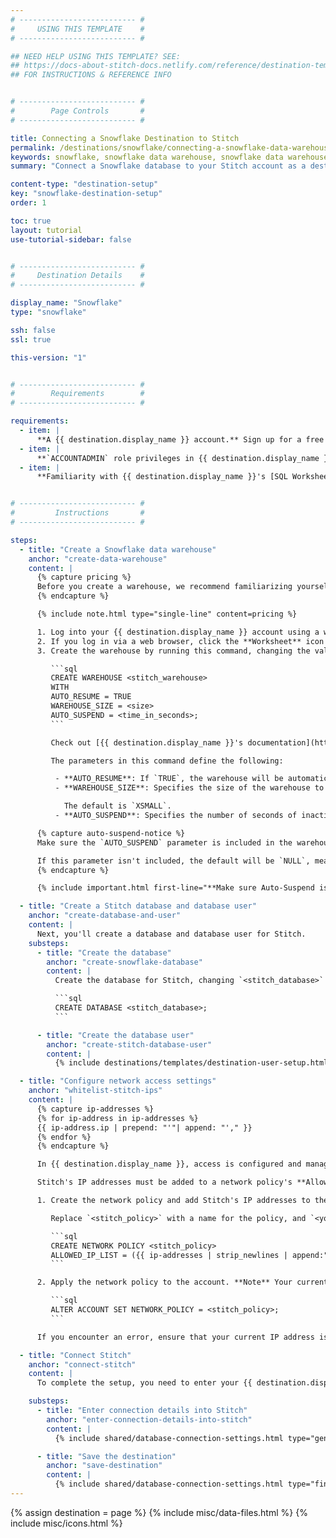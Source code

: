 ```yaml
---
# -------------------------- #
#     USING THIS TEMPLATE    #
# -------------------------- #

## NEED HELP USING THIS TEMPLATE? SEE:
## https://docs-about-stitch-docs.netlify.com/reference/destination-templates/destination-setup/
## FOR INSTRUCTIONS & REFERENCE INFO


# -------------------------- #
#        Page Controls       #
# -------------------------- #

title: Connecting a Snowflake Destination to Stitch
permalink: /destinations/snowflake/connecting-a-snowflake-data-warehouse-to-stitch
keywords: snowflake, snowflake data warehouse, snowflake data warehouse, snowflake etl, etl to snowflake, snowflake destination
summary: "Connect a Snowflake database to your Stitch account as a destination."

content-type: "destination-setup"
key: "snowflake-destination-setup"
order: 1

toc: true
layout: tutorial
use-tutorial-sidebar: false


# -------------------------- #
#     Destination Details    #
# -------------------------- #

display_name: "Snowflake"
type: "snowflake"

ssh: false
ssl: true

this-version: "1"


# -------------------------- #
#        Requirements        #
# -------------------------- #

requirements:
  - item: |
      **A {{ destination.display_name }} account.** Sign up for a free trial on [{{ destination.display_name }}'s website](https://www.snowflake.com/){:target="new"}.
  - item: |
      **`ACCOUNTADMIN` role privileges in {{ destination.display_name }}, OR privileges equivalent to the `SECURITYADMIN` and `SYSADMIN` roles**. [More info on Snowflake's user roles can be found here](https://docs.snowflake.net/manuals/user-guide/security-access-control.html#system-defined-roles){:target="_blank"}.
  - item: |
      **Familiarity with {{ destination.display_name }}'s [SQL Worksheet feature](https://docs.snowflake.net/manuals/user-guide/snowflake-manager.html#worksheet-page){:target="_blank"} OR access to to a SQL client.** This tutorial will use the SQL Worksheet in the {{ destination.display_name }} web app to run SQL commands.


# -------------------------- #
#         Instructions       #
# -------------------------- #

steps:
  - title: "Create a Snowflake data warehouse"
    anchor: "create-data-warehouse"
    content: |
      {% capture pricing %}
      Before you create a warehouse, we recommend familiarizing yourself with [{{ destination.display_name }}'s pricing and automated warehouse management features](https://docs.snowflake.net/manuals/user-guide/warehouses-considerations.html){:target="_blank"}.
      {% endcapture %}

      {% include note.html type="single-line" content=pricing %}

      1. Log into your {{ destination.display_name }} account using a web browser or a SQL client.
      2. If you log in via a web browser, click the **Worksheet** icon at the top of the page.
      3. Create the warehouse by running this command, changing the values in the brackets (`<>`) to the values you want:

         ```sql
         CREATE WAREHOUSE <stitch_warehouse>
         WITH
         AUTO_RESUME = TRUE
         WAREHOUSE_SIZE = <size>
         AUTO_SUSPEND = <time_in_seconds>;
         ```

         Check out [{{ destination.display_name }}'s documentation](https://docs.snowflake.net/manuals/sql-reference/sql/create-warehouse.html){:target="new"} for more info on these parameters.

         The parameters in this command define the following:

          - **AUTO_RESUME**: If `TRUE`, the warehouse will be automatically resumed when accessed by a SQL statement. If `FALSE`, the warehouse will only start again when explicitly resumed through the Snowflake web interface or using `ALTER WAREHOUSE`.
          - **WAREHOUSE_SIZE**: Specifies the size of the warehouse to create. Accepted values are `XSMALL`, `SMALL`, `MEDIUM`, `LARGE`, `XLARGE`, `XXLARGE`, `XXXXLARGE`, and `XXXXLARGE`.

            The default is `XSMALL`.
          - **AUTO_SUSPEND**: Specifies the number of seconds of inactivity after which a warehouse is automatically suspended.

      {% capture auto-suspend-notice %}
      Make sure the `AUTO_SUSPEND` parameter is included in the warehouse creation command. This parameter determines how many seconds of inactivity must pass before a warehouse is automatically suspended.

      If this parameter isn't included, the default will be `NULL`, meaning that the warehouse will never automatically suspend. As a result, Snowflake credits will continue to be consumed even if the warehouse is inactive.
      {% endcapture %}

      {% include important.html first-line="**Make sure Auto-Suspend is enabled!**" content=auto-suspend-notice %}

  - title: "Create a Stitch database and database user"
    anchor: "create-database-and-user"
    content: |
      Next, you'll create a database and database user for Stitch.
    substeps:
      - title: "Create the database"
        anchor: "create-snowflake-database"
        content: |
          Create the database for Stitch, changing `<stitch_database>` to what you want the database to be named:

          ```sql
          CREATE DATABASE <stitch_database>;
          ```

      - title: "Create the database user"
        anchor: "create-stitch-database-user"
        content: |
          {% include destinations/templates/destination-user-setup.html %}

  - title: "Configure network access settings"
    anchor: "whitelist-stitch-ips"
    content: |
      {% capture ip-addresses %}
      {% for ip-address in ip-addresses %}
      {{ ip-address.ip | prepend: "'"| append: "'," }}
      {% endfor %}
      {% endcapture %}

      In {{ destination.display_name }}, access is configured and managed through [Network Security Policies](https://docs.snowflake.net/manuals/user-guide/network-policies.html){:target="new"}. 

      Stitch's IP addresses must be added to a network policy's **Allowed IP List** for the connection to be successful.

      1. Create the network policy and add Stitch's IP addresses to the list of allowed IP addresses.

         Replace `<stitch_policy>` with a name for the policy, and `<your-current-ip-address>` with the current IP address of the computer you're working on - this is required for the next step:

         ```sql
         CREATE NETWORK POLICY <stitch_policy>
         ALLOWED_IP_LIST = ({{ ip-addresses | strip_newlines | append:"'<your-current-ip-address>'" }});
         ```

      2. Apply the network policy to the account. **Note** Your current IP address must be included in the Allowed IP List to run this command successfully:

         ```sql
         ALTER ACCOUNT SET NETWORK_POLICY = <stitch_policy>;
         ```

      If you encounter an error, ensure that your current IP address is in the Allowed IP List and try again. [Contact Snowflake support]({{ destination.contact-support }}) if errors persist.

  - title: "Connect Stitch"
    anchor: "connect-stitch"
    content: |
      To complete the setup, you need to enter your {{ destination.display_name }} connection details into the {{ app.page-names.dw-settings }} page in Stitch.

    substeps:
      - title: "Enter connection details into Stitch"
        anchor: "enter-connection-details-into-stitch"
        content: |
          {% include shared/database-connection-settings.html type="general" %}

      - title: "Save the destination"
        anchor: "save-destination"
        content: |
          {% include shared/database-connection-settings.html type="finish-up" %}
---
```

{% assign destination = page %}
{% include misc/data-files.html %}
{% include misc/icons.html %}